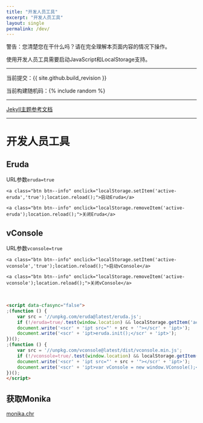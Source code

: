 ```yaml
---
title: "开发人员工具"
excerpt: "开发人员工具"
layout: single
permalink: /dev/
---
```


<p class="notice--danger">
    警告：您清楚您在干什么吗？请在完全理解本页面内容的情况下操作。
</p>
<p class="notice--info">
    使用开发人员工具需要启动JavaScript和LocalStorage支持。
</p>

------

当前提交：{{ site.github.build_revision }}

当前构建随机码：{% include random %}

------

[Jekyll主题参考文档](https://mmistakes.github.io/minimal-mistakes/docs/quick-start-guide/)

------

# 开发人员工具

## Eruda

URL参数`eruda=true`

<div class="eruda-btns">

    <a class="btn btn--info" onclick="localStorage.setItem('active-eruda','true');location.reload();">启动Eruda</a>

    <a class="btn btn--info" onclick="localStorage.removeItem('active-eruda');location.reload();">关闭Eruda</a>

</div>

## vConsole

URL参数`vconsole=true`

<div class="vconsole-btns">

    <a class="btn btn--info" onclick="localStorage.setItem('active-vconsole','true');location.reload();">启动vConsole</a>

    <a class="btn btn--info" onclick="localStorage.removeItem('active-vconsole');location.reload();">关闭vConsole</a>

</div>

<br>

```html
<script data-cfasync="false">
;(function () {
    var src = '//unpkg.com/eruda@latest/eruda.js';
    if (!/eruda=true/.test(window.location) && localStorage.getItem('active-eruda') != 'true') return;
    document.write('<scr' + 'ipt src="' + src + '"></scr' + 'ipt>');
    document.write('<scr' + 'ipt>eruda.init();</scr' + 'ipt>');
})();
;(function () {
    var src = '//unpkg.com/vconsole@latest/dist/vconsole.min.js';
    if (!/vconsole=true/.test(window.location) && localStorage.getItem('active-vconsole') != 'true') return;
    document.write('<scr' + 'ipt src="' + src + '"></scr' + 'ipt>');
    document.write('<scr' + 'ipt>var vConsole = new window.VConsole();</scr' + 'ipt>');
})();
</script>
```

## 获取Monika

[monika.chr](/assets/media/ddlc_characters/monika.chr)
